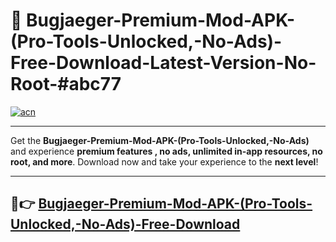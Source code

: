 # 🚀 Bugjaeger-Premium-Mod-APK-(Pro-Tools-Unlocked,-No-Ads)-Free-Download-Latest-Version-No-Root-#abc77

[![acn](https://i.imgur.com/BIQs5tu.png)](https://hapymods.com?title=Bugjaeger+Premium+Mod+APK+(Pro+Tools+Unlocked,+No+Ads)&ref=abc77)

---

Get the **Bugjaeger-Premium-Mod-APK-(Pro-Tools-Unlocked,-No-Ads)** and experience **premium features , no ads, unlimited in-app resources, no root, and more**. Download now and take your experience to the **next level**!

---

## 🤖👉 [Bugjaeger-Premium-Mod-APK-(Pro-Tools-Unlocked,-No-Ads)-Free-Download](https://hapymods.com?title=Bugjaeger+Premium+Mod+APK+(Pro+Tools+Unlocked,+No+Ads)&ref=abc77)